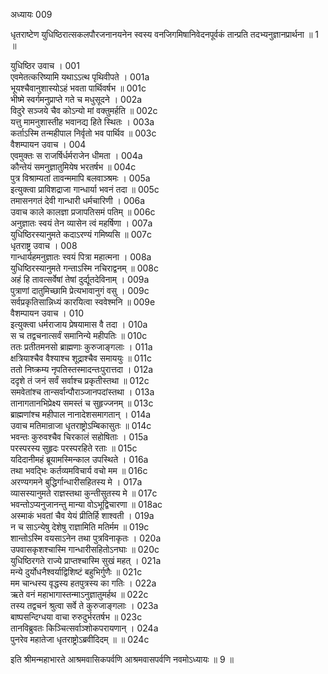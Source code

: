 अध्यायः 009

धृतराष्टेण युधिष्ठिरात्सकलपौरजनानयनेन स्वस्य वनजिगमिषानिवेदनपूर्वकं तान्प्रति तदभ्यनुज्ञानप्रार्थना ॥ 1 ॥

युधिष्ठिर उवाच ।	001  
एवमेतत्करिष्यामि यथाऽऽत्थ पृथिवीपते ।	001a  
भूयश्चैवानुशास्योऽहं भवता पार्थिवर्षभ ॥	001c  
भीष्मे स्वर्गमनुप्राप्ते गते च मधुसूदने ।	002a  
विदुरे सञ्जये चैव कोऽन्यो मां वक्तुमर्हति ॥	002c  
यत्तु मामनुशास्तीह भवानद्य हिते स्थितः ।	003a  
कर्ताऽस्मि तन्महीपाल निर्वृतो भव पार्थिव ॥	003c  
वैशम्पायन उवाच ।	004  
एवमुक्तः स राजर्षिर्धर्मराजेन धीमता ।	004a  
कौन्तेयं समनुज्ञातुमियेष भरतर्षभ ॥	004c  
पुत्र विश्राम्यतां तावन्ममापि बलवाञ्श्रमः ।	005a  
इत्युक्त्वा प्राविशद्राजा गान्धार्या भवनं तदा ॥	005c  
तमासनगतं देवी गान्धारी धर्मचारिणी ।	006a  
उवाच काले कालज्ञा प्रजापतिसमं पतिम् ॥	006c  
अनुज्ञातः स्वयं तेन व्यासेन त्वं महर्षिणा ।	007a  
युधिष्ठिरस्यानुमते कदाऽरण्यं गमिष्यसि ॥	007c  
धृतराष्ट्र उवाच ।	008  
गान्धार्यहमनुज्ञातः स्वयं पित्रा महात्मना ।	008a  
युधिष्ठिरस्यानुमते गन्ताऽस्मि नचिराद्वनम् ॥	008c  
अहं हि तावत्सर्वेषां तेषां दुर्द्यूतदेविनाम् ।	009a  
पुत्राणां दातुमिच्छामि प्रेत्यभावानुगं वसु ।	009c  
सर्वप्रकृतिसान्निध्यं कारयित्वा स्ववेश्मनि ॥	009e  
वैशम्पायन उवाच ।	010  
इत्युक्त्वा धर्मराजाय प्रेषयामास वै तदा ।	010a  
स च तद्वचनात्सर्वं समानिन्ये महीपतिः ॥	010c  
ततः प्रतीतमनसो ब्राह्मणाः कुरुजाङ्गलाः ।	011a  
क्षत्रियाश्चैव वैश्याश्च शूद्राश्चैव समाययुः ॥	011c  
ततो निष्क्रम्य नृपतिस्तस्मादन्तःपुरात्तदा ।	012a  
ददृशे तं जनं सर्वं सर्वाश्च प्रकृतीस्तथा ॥	012c  
समवेतांश्च तान्सर्वान्पौराञ्जानपदांस्तथा ।	013a  
तानागतानभिप्रेक्ष्य समस्तं च सुहृज्जनम् ॥	013c  
ब्राह्मणांश्च महीपाल नानादेशसमागतान् ।	014a  
उवाच मतिमान्राजा धृतराष्ट्रोऽम्बिकासुतः ॥	014c  
भवन्तः कुरुवश्चैव चिरकालं सहोषिताः ।	015a  
परस्परस्य सुहृदः परस्परहिते रताः ॥	015c  
यदिदानीमहं ब्रूयामस्मिन्काल उपस्थिते ।	016a  
तथा भवद्भिः कर्तव्यमविचार्य वचो मम ॥	016c  
अरण्यगमने बुद्धिर्गान्धारीसहितस्य मे ।	017a  
व्यासस्यानुमते राज्ञस्तथा कुन्तीसुतस्य मे ॥	017c  
भवन्तोऽप्यनुजानन्तु मान्या वोऽभूद्विचारणा ॥	018ac  
अस्माकं भवतां चैव येयं प्रीतिर्हि शाश्वती ।	019a  
न च साऽन्येषु देशेषु राज्ञामिति मतिर्मम ॥	019c  
शान्तोऽस्मि वयसाऽनेन तथा पुत्रविनाकृतः ।	020a  
उपवासकृशश्चास्मि गान्धारीसहितोऽनघाः ॥	020c  
युधिष्ठिरगते राज्ये प्राप्तश्चास्मि सुखं महत् ।	021a  
मन्ये दुर्योधनैश्वर्याद्विशिष्टं बहुभिर्गुणैः ॥	021c  
मम चान्धस्य वृद्धस्य हतपुत्रस्य का गतिः ।	022a  
ऋते वनं महाभागास्तन्माऽनुज्ञातुमर्हथ ॥	022c  
तस्य तद्वचनं श्रुत्वा सर्वे ते कुरुजाङ्गलाः ।	023a  
बाष्पसन्दिग्धया वाचा रुरुदुर्भरतर्षभ ॥	023c  
तानविब्रुवतः किञ्चित्सर्वाञ्शोकपरायणान् ।	024a  
पुनरेव महातेजा धृतराष्ट्रोऽब्रवीदिदम् ॥ ॥	024c  

इति श्रीमन्महाभारते आश्रमवासिकपर्वणि आश्रमवासपर्वणि नवमोऽध्यायः ॥ 9 ॥
